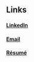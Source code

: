 ## Links

#### [LinkedIn](https://www.linkedin.com/in/carson-m-brown/)
#### [Email](mailto:carson.mattox@gmail.com)
#### [Résumé](https://drive.google.com/file/d/10TAHnDrL2GU9Td1HtAVgZhIFvhIrZqoB/view?usp=sharing)



<!--
**CarsonMBrown/CarsonMBrown** is a ✨ _special_ ✨ repository because its `README.md` (this file) appears on your GitHub profile.

Here are some ideas to get you started:

- 🔭 I’m currently working on ...
- 🌱 I’m currently learning ...
- 👯 I’m looking to collaborate on ...
- 🤔 I’m looking for help with ...
- 💬 Ask me about ...
- 📫 How to reach me: ...
- 😄 Pronouns: ...
- ⚡ Fun fact: ...
-->
